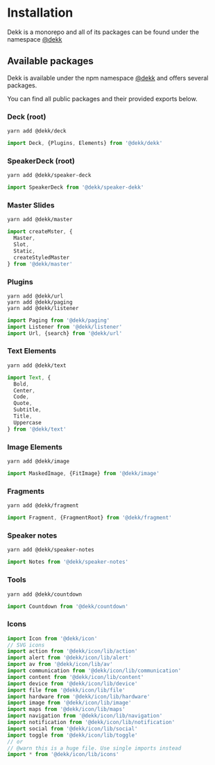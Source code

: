 # Installation

Dekk is a monorepo and all of its packages can be found under the namespace [@dekk](https://www.npmjs.com/org/dekk)

## Available packages

Dekk is available under the npm namespace [@dekk](https://www.npmjs.com/org/dekk)
and offers several packages.

You can find all public packages and their provided exports below.

### Deck (root)

```shell
yarn add @dekk/deck
```

```jsx
import Deck, {Plugins, Elements} from '@dekk/dekk'
```

### SpeakerDeck (root)

```shell
yarn add @dekk/speaker-deck
```

```jsx
import SpeakerDeck from '@dekk/speaker-dekk'
```

### Master Slides

```shell
yarn add @dekk/master
```

```jsx
import createMster, {
  Master,
  Slot,
  Static,
  createStyledMaster
} from '@dekk/master'
```

### Plugins

```shell
yarn add @dekk/url
yarn add @dekk/paging
yarn add @dekk/listener
```

```jsx
import Paging from '@dekk/paging'
import Listener from '@dekk/listener'
import Url, {search} from '@dekk/url'
```

### Text Elements

```shell
yarn add @dekk/text
```

```jsx
import Text, {
  Bold,
  Center,
  Code,
  Quote,
  Subtitle,
  Title,
  Uppercase
} from '@dekk/text'
```

### Image Elements

```shell
yarn add @dekk/image
```

```jsx
import MaskedImage, {FitImage} from '@dekk/image'
```

### Fragments

```shell
yarn add @dekk/fragment
```

```jsx
import Fragment, {FragmentRoot} from '@dekk/fragment'
```

### Speaker notes

```shell
yarn add @dekk/speaker-notes
```

```jsx
import Notes from '@dekk/speaker-notes'
```


### Tools

```shell
yarn add @dekk/countdown
```

```jsx
import Countdown from '@dekk/countdown'
```

### Icons

```jsx
import Icon from '@dekk/icon'
// SVG icons
import action from '@dekk/icon/lib/action'
import alert from '@dekk/icon/lib/alert'
import av from '@dekk/icon/lib/av'
import communication from '@dekk/icon/lib/communication'
import content from '@dekk/icon/lib/content'
import device from '@dekk/icon/lib/device'
import file from '@dekk/icon/lib/file'
import hardware from '@dekk/icon/lib/hardware'
import image from '@dekk/icon/lib/image'
import maps from '@dekk/icon/lib/maps'
import navigation from '@dekk/icon/lib/navigation'
import notification from '@dekk/icon/lib/notification'
import social from '@dekk/icon/lib/social'
import toggle from '@dekk/icon/lib/toggle'
// or 
// @warn this is a huge file. Use single imports instead
import * from '@dekk/icon/lib/icons'
```
